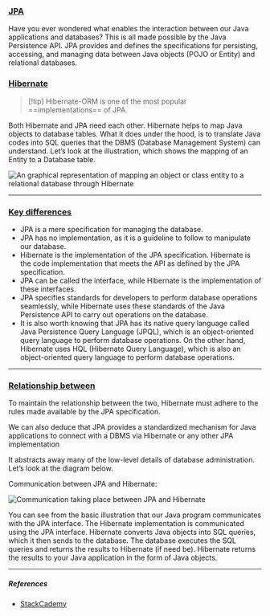 ### [JPA](https://stackademic.com/blog/understanding-the-key-differences-jpa-vs-hibernate-orm-in-java-applications-f7c56b980dad#what-is-jpa)

Have you ever wondered what enables the interaction between our Java applications and databases?
This is all made possible by the Java Persistence API. 
JPA provides and defines the specifications for persisting, accessing, and managing data between Java objects (POJO or Entity) and relational databases.

### [Hibernate](https://stackademic.com/blog/understanding-the-key-differences-jpa-vs-hibernate-orm-in-java-applications-f7c56b980dad#what-is-hibernate)

> [!tip] Hibernate-ORM is one of the most popular ==implementations== of JPA.

Both Hibernate and JPA need each other.
Hibernate  helps to map Java objects to database tables.
What it does under the hood, is to translate Java codes into SQL queries that the DBMS (Database Management System) can understand. Let’s look at the illustration, which shows the mapping of an Entity to a Database table.

![An graphical representation of mapping an object or class entity to a relational database through Hibernate](https://miro.medium.com/v2/resize:fit:421/1*DiktbvdVxqTnd_iMIggFbQ.png)

---
### [Key differences](https://stackademic.com/blog/understanding-the-key-differences-jpa-vs-hibernate-orm-in-java-applications-f7c56b980dad#key-differences-between-jpa-and-hibernate)

- JPA is a mere specification for managing the database.
- JPA has no implementation, as it is a guideline to follow to manipulate our database. 
- Hibernate is the implementation of the JPA specification.
  Hibernate is the code implementation that meets the API as defined by the JPA specification.
- JPA can be called the interface, while Hibernate is the implementation of these interfaces.
- JPA specifies standards for developers to perform database operations seamlessly, while Hibernate uses these standards of the Java Persistence API to carry out operations on the database.
- It is also worth knowing that JPA has its native query language called Java Persistence Query Language (JPQL), which is an object-oriented query language to perform database operations. On the other hand, Hibernate uses HQL (Hibernate Query Language), which is also an object-oriented query language to perform database operations.

---
### [Relationship between](https://stackademic.com/blog/understanding-the-key-differences-jpa-vs-hibernate-orm-in-java-applications-f7c56b980dad#relationship-between-jpa-and-hibernate)

To maintain the relationship between the two, Hibernate must adhere to the rules made available by the JPA specification.

We can also deduce that JPA provides a standardized mechanism for Java applications to connect with a DBMS via Hibernate or any other JPA implementation

It abstracts away many of the low-level details of database administration. Let’s look at the diagram below.

Communication between JPA and Hibernate:

![Communication taking place between JPA and Hibernate](https://miro.medium.com/v2/resize:fit:700/1*S_vZOWfmkl0iZt8D7YjEUQ.png)

You can see from the basic illustration that our Java program communicates with the JPA interface.
The Hibernate implementation is communicated using the JPA interface.
Hibernate converts Java objects into SQL queries, which it then sends to the database.
The database executes the SQL queries and returns the results to Hibernate (if need be). Hibernate returns the results to your Java application in the form of Java objects.

---
##### References
- [StackCademy](https://stackademic.com/blog/understanding-the-key-differences-jpa-vs-hibernate-orm-in-java-applications-f7c56b980dad)